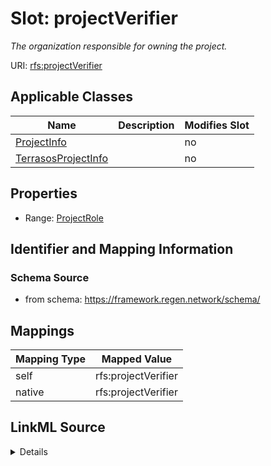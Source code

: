 

# Slot: projectVerifier


_The organization responsible for owning the project._





URI: [rfs:projectVerifier](https://framework.regen.network/schema/projectVerifier)



<!-- no inheritance hierarchy -->





## Applicable Classes

| Name | Description | Modifies Slot |
| --- | --- | --- |
| [ProjectInfo](ProjectInfo.md) |  |  no  |
| [TerrasosProjectInfo](TerrasosProjectInfo.md) |  |  no  |







## Properties

* Range: [ProjectRole](ProjectRole.md)





## Identifier and Mapping Information







### Schema Source


* from schema: https://framework.regen.network/schema/




## Mappings

| Mapping Type | Mapped Value |
| ---  | ---  |
| self | rfs:projectVerifier |
| native | rfs:projectVerifier |




## LinkML Source

<details>
```yaml
name: projectVerifier
description: The organization responsible for owning the project.
from_schema: https://framework.regen.network/schema/
rank: 1000
slot_uri: rfs:projectVerifier
alias: projectVerifier
domain_of:
- ProjectInfo
range: ProjectRole

```
</details>
